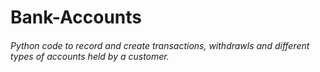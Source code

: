 # Bank-Accounts

###### Python code to record and create transactions, withdrawls and different types of accounts held by a customer.
